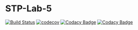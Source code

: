 # STP-Lab-5
[![Build Status](https://travis-ci.org/igorpodosonov/STP-Lab-5.svg?branch=master)](https://travis-ci.org/igorpodosonov/STP-Lab-5)
[![codecov](https://codecov.io/gh/igorpodosonov/STP-Lab-5/branch/master/graph/badge.svg)](https://codecov.io/gh/igorpodosonov/STP-Lab-5)
[![Codacy Badge](https://api.codacy.com/project/badge/Grade/7af18625827d4d5085fd453302bed85d)](https://www.codacy.com/app/igorpodosonov/STP-Lab-5?utm_source=github.com&amp;utm_medium=referral&amp;utm_content=igorpodosonov/STP-Lab-5&amp;utm_campaign=Badge_Grade)
[![Codacy Badge](https://api.codacy.com/project/badge/Coverage/7af18625827d4d5085fd453302bed85d)](https://www.codacy.com/app/igorpodosonov/STP-Lab-5?utm_source=github.com&utm_medium=referral&utm_content=igorpodosonov/STP-Lab-5&utm_campaign=Badge_Coverage)
